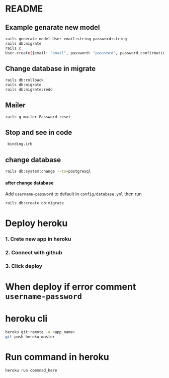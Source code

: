 # README

## Example genarate new model
```bash
rails generate model User email:string password:string
rails db:migrate
rails c
User.create({email: "email", password: "password", password_confirmation: "password"})
```

## Change database in migrate
```bash
rails db:rollback
rails db:migrate
rails db:migrate:redo
```

## Mailer
```bash
rails g mailer Password reset
```

## Stop and see in code
```bash
 binding.irb
```

## change database
```bash
rails db:system:change --to=postgresql
```
#### after change database
Add ```username-password``` to default in ```config/database.yml``` then run 
```bash
rails db:create db:migrate
```

# Deploy heroku
### 1. Crete new app in heroku
### 2. Connect with github
### 3. Click deploy

# When deploy if error comment ```username-password```

# heroku cli
```bash
heroku git:remote -a <app_name>
git push heroku master
```
# Run command in heroku
```bash
heroku run commnad_here
```